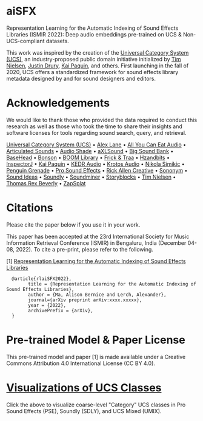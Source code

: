 # aiSFX
 Representation Learning for the Automatic Indexing of Sound Effects Libraries (ISMIR 2022): Deep audio embeddings pre-trained on UCS & Non-UCS-compliant datasets.
 
This work was inspired by the creation of the [Universal Category System (UCS)](https://universalcategorysystem.com), an industry-proposed public domain initiative initialized by [Tim Nielsen](https://www.imdb.com/name/nm0631004), [Justin Drury](https://twitter.com/jaydee2190), [Kai Paquin](https://www.imdb.com/name/nm5226068), and others. First launching in the fall of 2020, UCS offers a standardized framework for sound effects library metadata designed by and for sound designers and editors.

# Acknowledgements
We would like to thank those who provided the data required to conduct this research as well as those who took the time to share their insights and software licenses for tools regarding sound search, query, and retrieval.

[Universal Category System (UCS)](https://universalcategorysystem.com) • [Alex Lane](https://www.alex-lane.com) • [All You Can Eat Audio](https://allyoucaneataudio.com) • [Articulated Sounds](https://articulatedsounds.com) • [Audio Shade](https://audioshade.com) • [aXLSound](https://axlsound.com) • [Big Sound Bank](https://bigsoundbank.com) • [BaseHead](https://baseheadinc.com) • [Bonson](https://www.bonson.ca) • [BOOM Library](https://www.boomlibrary.com) • [Frick & Traa](https://www.frickandtraa.com) • [Hzandbits](https://www.hzandbits.com) • [InspectorJ](https://www.jshaw.co.uk/inspectorj) • [Kai Paquin](https://www.imdb.com/name/nm5226068) • [KEDR Audio](https://www.asoundeffect.com/sounddesigner/kedr-audio) • [Krotos Audio](https://www.krotosaudio.com) • [Nikola Simikic](https://www.imdb.com/name/nm4851270) • [Penguin Grenade](https://www.paulstoughton.com) • [Pro Sound Effects](https://www.prosoundeffects.com) • [Rick Allen Creative](https://www.rickallencreative.com) • [Sononym](https://www.sononym.net/) • [Sound Ideas](https://www.sound-ideas.com) • [Soundly](https://www.getsoundly.com) • [Soundminer](https://store.soundminer.com) • [Storyblocks](https://www.storyblocks.com) • [Tim Nielsen](https://www.imdb.com/name/nm0631004) • [Thomas Rex Beverly](https://thomasrexbeverly.com) • [ZapSplat](https://www.zapsplat.com)

# Citations

Please cite the paper below if you use it in your work.

This paper has been accepted at the 23rd International Society for Music Information Retrieval Conference (ISMIR) in Bengaluru, India (December 04-08, 2022). To cite a pre-print, please refer to the following.

[1] [Representation Learning for the Automatic Indexing of Sound Effects Libraries](https://www.xxxxxx)

      @article{rlaiSFX2022},
            title = {Representation Learning for the Automatic Indexing of Sound Effects Libraries},
            author = {Ma, Alison Bernice and Lerch, Alexander},
            journal={arXiv preprint arXiv:xxxx.xxxxx},
            year = {2022},
            archivePrefix = {arXiv},
      }

# Pre-trained Model & Paper License

This pre-trained model and paper [1] is made available under a Creative Commons Attribution 4.0 International License (CC BY 4.0).

# [Visualizations of UCS Classes](https://public.tableau.com/views/X-Sequential-CE_UCS/TRAIN-ProSoundEffectsPSE?:language=en-US&:display_count=n&:origin=viz_share_link)
Click the above to visualize coarse-level "Category" UCS classes in Pro Sound Effects (PSE), Soundly (SDLY), and UCS Mixed (UMIX).

